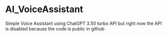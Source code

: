 # AI_VoiceAssistant
Simple Voice Assistant using ChatGPT 3.50 turbo API but right now the API is disabled because the code is public in github
